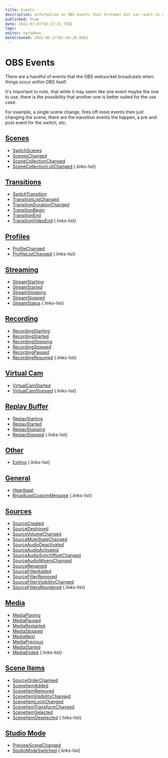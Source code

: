 ```yaml
---
title: Events
description: Information on OBS events that Streamer.bot can react to using actions.
published: true
date: 2022-07-01T18:12:31.729Z
tags: 
editor: markdown
dateCreated: 2022-06-27T02:46:20.098Z
---
```


# OBS Events

There are a handful of events that the OBS websocket broadcasts when things occur within OBS itself.

It's important to note, that while it may seem like one event maybe the one to use, there is the possibility that another one is better suited for the use case.

For example, a single scene change, fires off more events then just changing the scene, there are the transition events the happen, a pre and post event for the switch, etc.

## [Scenes](/en/Integrations/OBS/OBS-Events/Scenes)
* [SwitchScenes](/en/Integrations/OBS/OBS-Events/Scenes/SwitchScenes)
* [ScenesChanged](/en/Integrations/OBS/OBS-Events/Scenes/ScenesChanged)
* [SceneCollectionChanged](/en/Integrations/OBS/OBS-Events/Scenes/SceneCollectionChanged)
* [SceneCollectionListChanged](/en/Integrations/OBS/OBS-Events/Scenes/SceneCollectionListChanged)
{.links-list}
## [Transitions](/en/Integrations/OBS/OBS-Events/Transitions)
* [SwitchTransition](/en/Integrations/OBS/OBS-Events/Transitions/SwitchTransition)
* [TransitionListChanged](/en/Integrations/OBS/OBS-Events/Transitions/TransitionListChanged)
* [TransitionDurationChanged](/en/Integrations/OBS/OBS-Events/Transitions/TransitionDurationChanged)
* [TransitionBegin](/en/Integrations/OBS/OBS-Events/Transitions/TransitionBegin)
* [TransitionEnd](/en/Integrations/OBS/OBS-Events/Transitions/TransitionEnd)
* [TransitionVideoEnd](/en/Integrations/OBS/OBS-Events/Transitions/TransitionVideoEnd)
{.links-list}
## [Profiles](/en/Integrations/OBS/OBS-Events/Profiles)
* [ProfileChanged](/en/Integrations/OBS/OBS-Events/Profiles/ProfileChanged)
* [ProfileListChanged](/en/Integrations/OBS/OBS-Events/Profiles/ProfileListChanged)
{.links-list}
## [Streaming](/en/Integrations/OBS/OBS-Events/Streaming)
* [StreamStarting](/en/Integrations/OBS/OBS-Events/Streaming/StreamStarting)
* [StreamStarted](/en/Integrations/OBS/OBS-Events/Streaming/StreamStarted)
* [StreamStopping](/en/Integrations/OBS/OBS-Events/Streaming/StreamStopping)
* [StreamStopped](/en/Integrations/OBS/OBS-Events/Streaming/StreamStopped)
* [StreamStatus](/en/Integrations/OBS/OBS-Events/Streaming/StreamStatus)
{.links-list}
## [Recording](/en/Integrations/OBS/OBS-Events/Recording)
* [RecordingStarting](/en/Integrations/OBS/OBS-Events/Recording/RecordingStarting)
* [RecordingStarted](/en/Integrations/OBS/OBS-Events/Recording/RecordingStarted)
* [RecordingStopping](/en/Integrations/OBS/OBS-Events/Recording/RecordingStopping)
* [RecordingStopped](/en/Integrations/OBS/OBS-Events/Recording/RecordingStopped)
* [RecordingPaused](/en/Integrations/OBS/OBS-Events/Recording/RecordingPaused)
* [RecordingResumed](/en/Integrations/OBS/OBS-Events/Recording/RecordingResumed)
{.links-list}
## [Virtual Cam](/en/Integrations/OBS/OBS-Events/Virtual-Cam)
* [VirtualCamStarted](/en/Integrations/OBS/OBS-Events/Virtual-Cam/VirtualCamStarted)
* [VirtualCamStopped](/en/Integrations/OBS/OBS-Events/Virtual-Cam/VirtualCamStopped)
{.links-list}
## [Replay Buffer](/en/Integrations/OBS/OBS-Events/Replay-Buffer)
* [ReplayStarting](/en/Integrations/OBS/OBS-Events/Replay-Buffer/ReplayStarting)
* [ReplayStarted](/en/Integrations/OBS/OBS-Events/Replay-Buffer/ReplayStarted)
* [ReplayStopping](/en/Integrations/OBS/OBS-Events/Replay-Buffer/ReplayStopping)
* [ReplayStopped](/en/Integrations/OBS/OBS-Events/Replay-Buffer/ReplayStopped)
{.links-list}
## [Other](/en/Integrations/OBS/OBS-Events/Other)
* [Exiting](/en/Integrations/OBS/OBS-Events/Other/Exiting)
{.links-list}
## [General](/en/Integrations/OBS/OBS-Events/General)
* [Heartbeat](/en/Integrations/OBS/OBS-Events/General/Heartbeat)
* [BroadcastCustomMessage](/en/Integrations/OBS/OBS-Events/General/BroadcastCustomMessage)
{.links-list}
## [Sources](/en/Integrations/OBS/OBS-Events/Sources)
* [SourceCreated](/en/Integrations/OBS/OBS-Events/Sources/SourceCreated)
* [SourceDestroyed](/en/Integrations/OBS/OBS-Events/Sources/SourceDestroyed)
* [SourceVolumeChanged](/en/Integrations/OBS/OBS-Events/Sources/SourceVolumeChanged)
* [SourceMuteStateChanged](/en/Integrations/OBS/OBS-Events/Sources/SourceMuteStateChanged)
* [SourceAudioDeactivated](/en/Integrations/OBS/OBS-Events/Sources/SourceAudioDeactivated)
* [SourceAudioActivated](/en/Integrations/OBS/OBS-Events/Sources/SourceAudioActivated)
* [SourceAudioSyncOffsetChanged](/en/Integrations/OBS/OBS-Events/Sources/SourceAudioSyncOffsetChanged)
* [SourceAudioMixersChanged](/en/Integrations/OBS/OBS-Events/Sources/SourceAudioMixersChanged)
* [SourceRenamed](/en/Integrations/OBS/OBS-Events/Sources/SourceRenamed)
* [SourceFilterAdded](/en/Integrations/OBS/OBS-Events/Sources/SourceFilterAdded)
* [SourceFilterRemoved](/en/Integrations/OBS/OBS-Events/Sources/SourceFilterRemoved)
* [SourceFilterVisibilityChanged](/en/Integrations/OBS/OBS-Events/Sources/SourceFilterVisibilityChanged)
* [SourceFiltersReordered](/en/Integrations/OBS/OBS-Events/Sources/SourceFiltersReordered)
{.links-list}
## [Media](/en/Integrations/OBS/OBS-Events/Media)
* [MediaPlaying](/en/Integrations/OBS/OBS-Events/Media/MediaPlaying)
* [MediaPaused](/en/Integrations/OBS/OBS-Events/Media/MediaPaused)
* [MediaRestarted](/en/Integrations/OBS/OBS-Events/Media/MediaRestarted)
* [MediaStopped](/en/Integrations/OBS/OBS-Events/Media/MediaStopped)
* [MediaNext](/en/Integrations/OBS/OBS-Events/Media/MediaNext)
* [MediaPrevious](/en/Integrations/OBS/OBS-Events/Media/MediaPrevious)
* [MediaStarted](/en/Integrations/OBS/OBS-Events/Media/MediaStarted)
* [MediaEnded](/en/Integrations/OBS/OBS-Events/Media/MediaEnded)
{.links-list}
## [Scene Items](/en/Integrations/OBS/OBS-Events/Scene-Items)
* [SourceOrderChanged](/en/Integrations/OBS/OBS-Events/Scene-Items/SourceOrderChanged)
* [SceneItemAdded](/en/Integrations/OBS/OBS-Events/Scene-Items/SceneItemAdded)
* [SceneItemRemoved](/en/Integrations/OBS/OBS-Events/Scene-Items/SceneItemRemoved)
* [SceneItemVisibilityChanged](/en/Integrations/OBS/OBS-Events/Scene-Items/SceneItemVisibilityChanged)
* [SceneItemLockChanged](/en/Integrations/OBS/OBS-Events/Scene-Items/SceneItemLockChanged)
* [SceneItemTransformChanged](/en/Integrations/OBS/OBS-Events/Scene-Items/SceneItemTransformChanged)
* [SceneItemSelected](/en/Integrations/OBS/OBS-Events/Scene-Items/SceneItemSelected)
* [SceneItemDeselected](/en/Integrations/OBS/OBS-Events/Scene-Items/SceneItemDeselected)
{.links-list}
## [Studio Mode](/en/Integrations/OBS/OBS-Events/Studio-Mode)
* [PreviewSceneChanged](/en/Integrations/OBS/OBS-Events/Studio-Mode/PreviewSceneChanged)
* [StudioModeSwitched](/en/Integrations/OBS/OBS-Events/Studio-Mode/StudioModeSwitched)
{.links-list}
